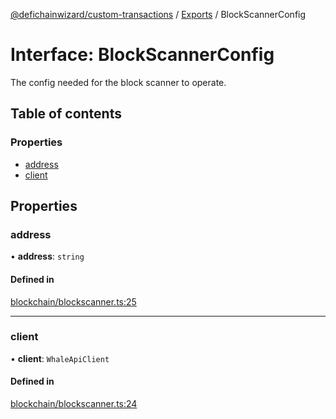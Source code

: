 [@defichainwizard/custom-transactions](../README.md) / [Exports](../modules.md) / BlockScannerConfig

# Interface: BlockScannerConfig

The config needed for the block scanner to operate.

## Table of contents

### Properties

- [address](BlockScannerConfig.md#address)
- [client](BlockScannerConfig.md#client)

## Properties

### address

• **address**: `string`

#### Defined in

[blockchain/blockscanner.ts:25](https://github.com/DeFiChain-Wizard/custom-transcation-library/blob/6e47e61/src/blockchain/blockscanner.ts#L25)

___

### client

• **client**: `WhaleApiClient`

#### Defined in

[blockchain/blockscanner.ts:24](https://github.com/DeFiChain-Wizard/custom-transcation-library/blob/6e47e61/src/blockchain/blockscanner.ts#L24)
